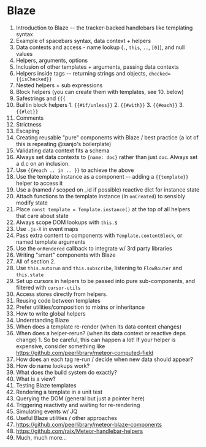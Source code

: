 # Blaze

1. Introduction to Blaze -- the tracker-backed handlebars like templating syntax
  1. Example of spacebars syntax, data context + helpers
  2. Data contexts and access - name lookup (`.`, `this`, `..`, `[0]`), and null values
  3. Helpers, arguments, options
  4. Inclusion of other templates + arguments, passing data contexts
  5. Helpers inside tags -- returning strings and objects, `checked={{isChecked}}`
  6. Nested helpers + sub expressions
  7. Block helpers (you can create them with templates, see 10. below)
  8. Safestrings and `{{{`
  9. Builtin block helpers
    1. `{{#if/unless}}`
    2. `{{#with}}`
    3. `{{#each}}`
    3. `{{#let}}`
  10. Comments
  11. Strictness
  12. Escaping
2. Creating reusable "pure" components with Blaze / best practice (a lot of this is repeating @sanjo's boilerplate)
  1. Validating data context fits a schema
  2. Always set data contexts to `{name: doc}` rather than just `doc`. Always set a d.c on an inclusion.
  3. Use `{{#each .. in .. }}` to achieve the above
  4. Use the template instance as a component -- adding a `{{template}}` helper to access it
  5. Use a (named / scoped on _id if possible) reactive dict for instance state
  6. Attach functions to the template instance (in `onCreated`) to sensibly modify state
  7. Place `const template = Template.instance()` at the top of all helpers that care about state
  8. Always scope DOM lookups with `this.$`
  9. Use `.js-X` in event maps
  10. Pass extra content to components with `Template.contentBlock`, or named template arguments
  11. Use the `onRendered` callback to integrate w/ 3rd party libraries
3. Writing "smart" components with Blaze
  1. All of section 2.
  2. Use `this.autorun` and `this.subscribe`, listening to `FlowRouter` and `this.state`
  3. Set up cursors in helpers to be passed into pure sub-components, and filtered with `cursor-utils`
  4. Access stores directly from helpers.
4. Reusing code between templates
  1. Prefer utilities/composition to mixins or inheritance
  2. How to write global helpers
5. Understanding Blaze
  1. When does a template re-render (when its data context changes)
  2. When does a helper-rerun? (when its data context or reactive deps change)
    1. So be careful, this can happen a lot! If your helper is expensive, consider something like https://github.com/peerlibrary/meteor-computed-field
  3. How does an each tag re-run / decide when new data should appear?
  4. How do name lookups work?
  5. What does the build system do exactly?
  6. What is a view?
6. Testing Blaze templates
  1. Rendering a template in a unit test
  2. Querying the DOM (general but just a pointer here)
  3. Triggering reactivity and waiting for re-rendering
  4. Simulating events w/ JQ
7. Useful Blaze utilities / other approaches
  1. https://github.com/peerlibrary/meteor-blaze-components
  2. https://github.com/raix/Meteor-handlebar-helpers
  3. Much, much more...